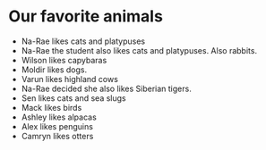 # Our favorite animals

- Na-Rae likes cats and platypuses
- Na-Rae the student also likes cats and platypuses. Also rabbits.
- Wilson likes capybaras
- Moldir likes dogs.
- Varun likes highland cows
- Na-Rae decided she also likes Siberian tigers.
- Sen likes cats and sea slugs
- Mack likes birds
- Ashley likes alpacas
- Alex likes penguins
- Camryn likes otters
